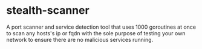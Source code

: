 # stealth-scanner
A port scanner and service detection tool that uses 1000 goroutines at once to scan any hosts's ip or fqdn with the sole purpose of testing your own network to ensure there are no malicious services running.
